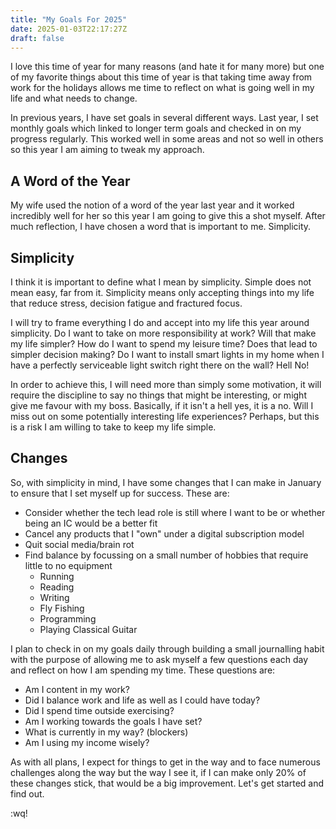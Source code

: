 ```yaml
---
title: "My Goals For 2025"
date: 2025-01-03T22:17:27Z
draft: false
---
```


I love this time of year for many reasons (and hate it for many more) but one of my favorite things about this time of year is that taking time away from 
work for the holidays allows me time to reflect on what is going well in my life and what needs to change.

In previous years, I have set goals in several different ways. Last year, I set monthly goals which linked to longer term goals and checked in on my progress regularly.
This worked well in some areas and not so well in others so this year I am aiming to tweak my approach.

## A Word of the Year

My wife used the notion of a word of the year last year and it worked incredibly well for her so this year I am going to give this a shot myself. After much reflection, I have chosen
a word that is important to me. Simplicity.

## Simplicity

I think it is important to define what I mean by simplicity. Simple does not mean easy, far from it. Simplicity means only accepting things into my life that reduce stress, decision fatigue and fractured focus.

I will try to frame everything I do and accept into my life this year around simplicity. Do I
want to take on more responsibility at work? Will that make my life simpler? How do I want to spend my leisure time? Does that lead to simpler decision making? Do I want to install smart lights in my home when I have a perfectly serviceable light switch right there on the wall? Hell No!

In order to achieve this, I will need more than simply some motivation, it will require the discipline to say no things that might be interesting, or might give me favour with my boss. Basically, if it isn't a hell yes, it is a no. Will I miss out on some potentially interesting life experiences? Perhaps, but this is a risk I am willing to take to keep my life simple.

## Changes

So, with simplicity in mind, I have some changes that I can make in January to ensure that I set myself up for success. These are:

- Consider whether the tech lead role is still where I want to be or whether being an IC would be a better fit
- Cancel any products that I "own" under a digital subscription model
- Quit social media/brain rot
- Find balance by focussing on a small number of hobbies that require little to no equipment
  - Running
  - Reading
  - Writing
  - Fly Fishing
  - Programming
  - Playing Classical Guitar

I plan to check in on my goals daily through building a small journalling habit with the purpose of allowing me to ask myself a few questions each day and reflect on how I am spending my time. These questions are:

- Am I content in my work?
- Did I balance work and life as well as I could have today?
- Did I spend time outside exercising?
- Am I working towards the goals I have set?
- What is currently in my way? (blockers)
- Am I using my income wisely?

As with all plans, I expect for things to get in the way and to face numerous challenges along the way but the way I see it, if I can make only 20% of these changes stick, that would be a big improvement. Let's get started and find out.

:wq!
